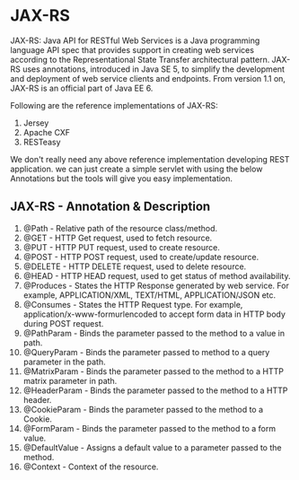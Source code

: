 JAX-RS
======
JAX-RS: Java API for RESTful Web Services is a Java programming language API spec that provides support in creating web services according to the Representational State Transfer architectural pattern. JAX-RS uses annotations, introduced in Java SE 5, to simplify the development and deployment of web service clients and endpoints. From version 1.1 on, JAX-RS is an official part of Java EE 6.

Following are the reference implementations of JAX-RS:
  1. Jersey
  2. Apache CXF
  3. RESTeasy

We don't really need any above reference implementation developing REST application. we can just create a simple servlet with using the below Annotations but the tools will give you easy implementation.
  
  JAX-RS - Annotation & Description
  ---------------------------------
1. @Path - Relative path of the resource class/method.
2. @GET - HTTP Get request, used to fetch resource.
3. @PUT - HTTP PUT request, used to create resource.
4. @POST - HTTP POST request, used to create/update resource.
5. @DELETE - HTTP DELETE request, used to delete resource.
6. @HEAD - HTTP HEAD request, used to get status of method availability.
7. @Produces - States the HTTP Response generated by web service. For example, APPLICATION/XML, TEXT/HTML, APPLICATION/JSON etc.
8. @Consumes - States the HTTP Request type. For example, application/x-www-formurlencoded to accept form data in HTTP body during POST request.
9. @PathParam - Binds the parameter passed to the method to a value in path.
10. @QueryParam - Binds the parameter passed to method to a query parameter in the path.
11. @MatrixParam - Binds the parameter passed to the method to a HTTP matrix parameter in path.
12. @HeaderParam - Binds the parameter passed to the method to a HTTP header.
13. @CookieParam - Binds the parameter passed to the method to a Cookie.
14. @FormParam - Binds the parameter passed to the method to a form value.
15. @DefaultValue - Assigns a default value to a parameter passed to the method.
16. @Context - Context of the resource.
